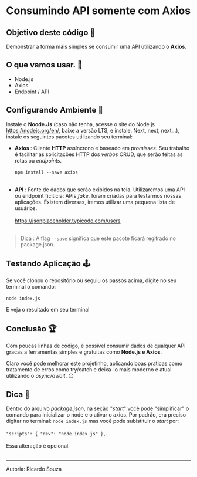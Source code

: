 # Consumindo API somente com Axios
## Objetivo deste código 🎯
Demonstrar a forma mais simples se consumir uma API utilizando o **Axios**. 

## O que vamos usar. 🧰
- Node.js 
- Axios 
- Endpoint / API  


## Configurando Ambiente 📗
 Instale o **Noode.Js** (caso não tenha, acesse o site do Node.js https://nodejs.org/en/, baixe a versão LTS, e instale. Next, next, next...), instale os seguintes pacotes utilizando seu terminal:


* **Axios** : Cliente **HTTP** assíncrono e baseado em *promisses*. Seu trabalho é facilitar as solicitações HTTP dos *verbos* CRUD, que serão feitas as rotas ou *endpoints*.<br> <br>
`npm install --save axios`<br> <br>

* **API** : Fonte de dados que serão exibidos na tela. Utilizaremos uma API ou endpoint ficitícia: APIs *fake*, foram criadas para testarmos nossas aplicações. Existem diversas, iremos utilizar uma pequena lista de usuários.<br> <br>
https://jsonplaceholder.typicode.com/users<br> <br>



>Dica : A flag `--save` significa que este pacote ficará regitrado no package.json.<br>




## Testando Aplicação 🕹

Se você clonou o repositório ou seguiu os passos acima, digite no seu terminal o comando: <br> <br>
`node index.js` <br>

E veja o resultado em seu terminal<br>


## Conclusão 🏆
Com poucas linhas de código, é possível consumir dados de qualquer API gracas a ferramentas simples e gratuitas como **Node.js e Axios**. <br>

Claro você pode melhorar este projetinho, aplicando boas praticas como tratamento de erros como try/catch e deixa-lo mais moderno e atual utilizando o *async/await*. 😉

## Dica 📌
Dentro do arquivo *package.json*, na seção "*start*" você pode "simplificar" o comando para inicializar o node e o ativar o axios. Por padrão, era preciso digitar no terminal: `node index.js` mas você pode subistituir o *start* por: <br><br>
 `"scripts": {
    "dev": "node index.js"
  },`. <br><br>
  Essa alteração é opcional. <br> <br>

____________________________________________________________________
Autoria: Ricardo Souza 